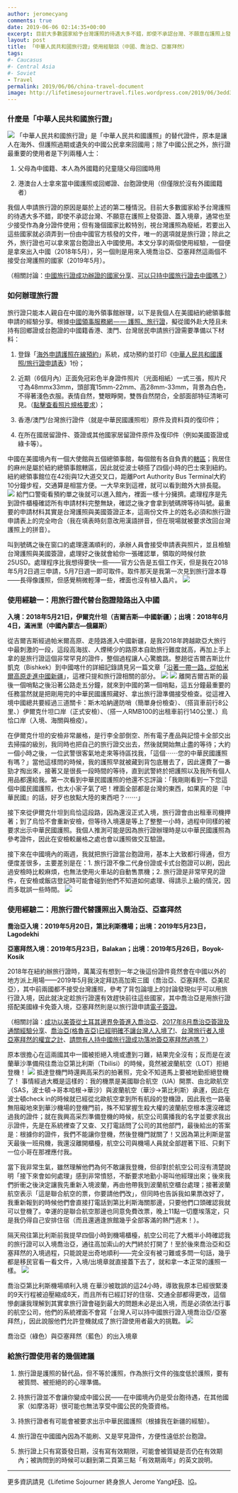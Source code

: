 ```yaml
---
author: jeromecyang
comments: true
date: 2019-06-06 02:14:35+00:00
excerpt: 目前大多數國家給予台灣護照的待遇大多不錯，即使不承認台灣、不願意在護照上發簽證、蓋入境章，通常也至少接受作為身分證件使用；但有幾個國家比較特別，視台灣護照為廢紙，若要出入這些國家就必須弄到一份由中國官方核發的文件，唯一的選項就是旅行證。本文分享的兩個使用經驗，一個便是拿來出入中國（2018年5月），另一個則是用來入境喬治亞、亞塞拜然這兩個不接受台灣護照的國家（2019年5月）。
layout: post
title: 「中華人民共和國旅行證」使用經驗談（中國、喬治亞、亞塞拜然）
tags:
#- Caucasus
#- Central Asia
#- Soviet
- Travel
permalink: 2019/06/06/china-travel-document
image: http://lifetimesojournertravel.files.wordpress.com/2019/06/3edd3-1s_6-lixsecadiyyfajfscq.jpeg
---
```


### 什麼是「中華人民共和國旅行證」


![](http://lifetimesojournertravel.files.wordpress.com/2019/06/3edd3-1s_6-lixsecadiyyfajfscq.jpeg)
「中華人民共和國旅行證」是「中華人民共和國護照」的替代證件，原本是讓人在海外、但護照過期或遺失的中國公民拿來回國用；除了中國公民之外，旅行證最重要的使用者是下列兩種人士：



 	
  1. 父母為中國籍、本人為外國籍的兒童隨父母回國時用

 	
  2. 港澳台人士拿來當中國護照或回鄉證、台胞證使用（但僅限於沒有外國國籍者）


我個人申請旅行證的原因是屬於上述的第二種情況。目前大多數國家給予台灣護照的待遇大多不錯，即使不承認台灣、不願意在護照上發簽證、蓋入境章，通常也至少接受作為身分證件使用；但有幾個國家比較特別，視台灣護照為廢紙，若要出入這些國家就必須弄到一份由中國官方核發的文件，唯一的選項就是旅行證；除此之外，旅行證也可以拿來當台胞證出入中國使用。本文分享的兩個使用經驗，一個便是拿來出入中國（2018年5月），另一個則是用來入境喬治亞、亞塞拜然這兩個不接受台灣護照的國家（2019年5月）。

（相關討論：[中國旅行證成功辦證的國家分享](https://www.backpackers.com.tw/forum/showthread.php?t=10141235)、[可以只持中國旅行證去中國嗎？](https://www.backpackers.com.tw/forum/showthread.php?t=1559595)）


### 如何辦理旅行證


旅行證只能本人親自在中國的海外領事館辦理，以下是我個人在美國紐約總領事館申請的經驗分享。根據[中國領事服務網 — — 護照、旅行證](http://cs.mfa.gov.cn/zggmzhw/hzlxz/)，擬從國外赴大陸且未持有回鄉證或台胞證的中國籍香港、澳門、台灣居民申請旅行證需要準備以下材料：



 	
  1. 登錄「[海外申請護照在線預約](https://ppt.mfa.gov.cn/appo/)」系統，成功預約並打印《[中華人民共和國護照/旅行證申請表](http://cs.mfa.gov.cn/zlbg/bgzl/hzlxz/P020110624390097873774.pdf)》1份；

 	
  2. 近期（6個月內）正面免冠彩色半身證件照片（光面相紙）一式三張，照片尺寸為48mmx33mm，頭部寬15mm-22mm、高28mm-33mm，背景為白色，不得著淺色衣服。表情自然，雙眼睜開，雙唇自然閉合，全部面部特征清晰可見。（[點擊查看照片規格要求](http://cs.mfa.gov.cn/zggmzhw/hzlxz/sbhzlxz/W020190329386472685945.pdf)）；

 	
  3. 香港/澳門/台灣旅行證件（就是中華民國護照啦）原件及資料頁的復印件；

 	
  4. 在所在國居留證件、簽證或其他國家居留證件原件及復印件（例如美國簽證或綠卡等）。


中國在美國境內有一個大使館與五個總領事館，每個館有各自負責的[轄區](http://www.china-embassy.org/chn/zmzglj/t84176.htm)；我居住的麻州是屬於紐約總領事館轄區，因此就從波士頓搭了四個小時的巴士來到紐約。紐約總領事館位在42街與12大道交叉口，距離Port Authority Bus Terminal大約10分鐘步程，交通算是相當方便。一大早來到這裡，就可以看到館外大排長龍。
![](http://lifetimesojournertravel.files.wordpress.com/2019/06/80d37-1ds4fzsmbebb5qoapoof0yg.jpeg)
給門口警衛看預約單之後就可以進入館內，裡面一樣十分擁擠。處理程序是先到證件櫃檯確認所有申請材料完整無缺，確認之後才會拿到號碼牌等待叫號。最重要的申請材料其實是台灣護照與美國簽證正本，這兩份文件上的姓名必須和旅行證申請表上的完全吻合（我在填表時刻意改用漢語拼音，但在現場就被要求改回台灣護照上的拼音）。

叫到號碼之後在窗口的處理還滿順利的，承辦人員會接受申請表與照片，並且檢驗台灣護照與美國簽證，處理好之後就會給你一張確認單，領取的時候付款25USD。處理程序比我想得要快一些——官方公告是五個工作天，但是我在2018年5月2日週三申請，5月7日週一即可取件。取件那天是我第一次見到旅行證本尊——長得像護照，但感覺稍微輕薄一些，裡面也沒有植入晶片。
![](http://lifetimesojournertravel.files.wordpress.com/2019/06/9bf30-14b1s-ee5dfsinajksihcww.jpeg)


### 使用經驗一：用旅行證代替台胞證陸路出入中國


**入境：2018年5月21日，伊爾克什坦（吉爾吉斯—中國新疆）；出境：2018年6月4日，滿洲里（中國內蒙古—俄羅斯）**

從吉爾吉斯經過帕米爾高原、走陸路進入中國新疆，是我2018年跨越歐亞大旅行中最刺激的一段，這段高海拔、人煙稀少的路原本自助旅行難度就高，再加上手上拿的是旅行證這個非常罕見的證件，整個過程讓人心驚膽跳。整趟從吉爾吉斯比什凱克（Bishkek）到中國喀什的詳細記錄請見另一篇文章「[沿著一帶一路，從帕米爾高原走進中國新疆](../../../2018/10/08/pamir-highway-zh)」，這裡只提和旅行證相關的部分。
![](http://lifetimesojournertravel.files.wordpress.com/2019/06/d3398-0nbuxdwsey55nihoq.jpg)
![](http://lifetimesojournertravel.files.wordpress.com/2019/06/84951-0eavibsukwyxloml3.jpg)
離開吉爾吉斯的最後一個哨點之後沿著公路走五分鐘，就來到中國的第一個哨點，這五分鐘最重要的任務當然就是把剛用完的中華民國護照藏好、拿出旅行證準備接受檢查。從這裡入境中國總共要經過三道關卡：斯木哈納邊防哨（簡單身份檢查）、（搭貨車前行8公里、）伊爾克什坦口岸（正式安檢）、（搭一人RMB100的出租車前行140公里、）烏恰口岸（入境、海關與檢疫）。

在伊爾克什坦的安檢非常嚴格，是行李全部倒空、所有電子產品與記憶卡全部交出去掃描的級別，我同時也把自己的旅行證交出去，然後就開始無止盡的等待；大約一個小時之後，一位武警很客氣地走來等待區找我，「這個⋯⋯您的中華民國護照有嗎？」當他這樣問的時候，我的護照早就被藏到背包底層去了，因此還費了一番勁才掏出來，接著又是很長一段時間的等待，直到武警終於把護照以及我所有個人用品都還給我。第一次看到中華民國護照的他還不忘評論：「我剛剛看到一下您這個中國民國護照，也太小家子氣了吧！裡面全部都是台灣的東西，如果真的是『中華民國』的話，好歹也放點大陸的東西吧？⋯⋯」

接下來從伊爾克什坦到烏恰這段路，因為還沒正式入境，旅行證會由出租車司機押著；到了烏恰不會重新安檢，但等待入境還是等上了整整一小時，過程中同樣的被要求出示中華民國護照。我個人推測可能是因為旅行證辦理時是以中華民國護照為參考證件，因此在安檢較嚴格之處也會以護照做交互驗證。

接下來在中國境內的兩週，我就把旅行證當台胞證用，基本上大致都行得通，但方便度差很多，主要差別是在：1. 旅行證不像二代身份證或卡式台胞證可以刷，因此過安檢時比較麻煩，也無法使用火車站的自動售票機；2. 旅行證是非常罕見的證件，在安檢或飯店登記時可能會碰到他們不知道如何處理、得請示上級的情況，因而多耽誤一些時間。
![](http://lifetimesojournertravel.files.wordpress.com/2019/06/90e0f-1pjqkyfcwpy7esk5dmdxkvw.jpeg)


### 使用經驗二：用旅行證代替護照出入喬治亞、亞塞拜然


**喬治亞入境：2019年5月20日，第比利斯機場；出境：2019年5月23日， Lagodekhi**

**亞塞拜然入境：2019年5月23日，Balakan；出境：2019年5月26日，Boyok-Kosik**

2018年在紐約辦旅行證時，萬萬沒有想到一年之後這份證件竟然會在中國以外的地方派上用場——2019年5月我決定拜訪高加索三國（喬治亞、亞塞拜然、亞美尼亞），其中前兩國都不接受台灣護照，參考了背包論壇上的討論發現似乎可以用旅行證入境，因此就決定趁旅行證還有效趕快前往這些國家，其中喬治亞是用旅行證搭配美國綠卡免簽入境，亞塞拜然則是以旅行證申請[電子簽證](https://evisa.com.az/)。

（相關討論：[成功以美簽從土耳其邊界免簽進入喬治亞](https://www.backpackers.com.tw/forum/showthread.php?t=992449)、[2017年8月喬治亞簽證及通關經驗分享](https://www.backpackers.com.tw/forum/showthread.php?t=1995661)、[喬治亞(格魯吉亞)已經明確不讓台灣人入境了!](https://www.backpackers.com.tw/forum/showthread.php?t=1818951)、[台灣旅行者入境亞塞拜然的權宜之計](https://www.backpackers.com.tw/forum/showthread.php?t=10083740)、[請問有人持中國旅行證成功落地簽亞塞拜然過嗎？](https://www.backpackers.com.tw/forum/showthread.php?t=10103339)）

原本很擔心在這兩國其中一國被拒絕入境或遭到刁難，結果完全沒有；反而是在波蘭華沙準備飛往喬治亞第比利斯（Tbilisi）的時候，竟然被波蘭航空（LOT）拒絕登機！
![](https://cdn-images-1.medium.com/max/800/0*SUZsuK0VxMOIDQeL)
抵達登機門時還興高采烈的拍著照，完全不知道馬上要被地勤拒絕登機了！
事情經過大概是這樣的：我的機票是美國聯合航空（UA）開票、由北歐航空（SAS，波士頓→哥本哈根→華沙）與波蘭航空（華沙→第比利斯）承運，因此在波士頓check in的時候就已經從北歐航空拿到所有航段的登機證，因此我也一路毫無阻礙地來到華沙機場的登機門前，殊不知掌握生殺大權的波蘭航空根本還沒確認過我的證件；就在我興高采烈準備登機的時候，航空公司廣播我的名字並要求我出示證件，先是在系統裡查了又查、又打電話問了公司的其他部門，最後給出的答案是：根據你的證件，我們不能讓你登機，然後登機門就關了！又因為第比利斯是當天最後一班飛機，我還沒離開櫃檯，航空公司與機場人員就全部趕著下班、只剩下一位小哥在那裡應付我。

當下我非常生氣，雖然理解他們為何不敢讓我登機，但卻對於航空公司沒有清楚說明「接下來會如何處理」感到非常憤怒，不斷要求地勤小哥叫他經理出來；後來我們折衝之後決定讓我先重新入境波蘭，再由他帶我到波蘭航空櫃台處理；接著波蘭航空表示「這是聯合航空的票，你要請他們改」，但同時也告訴我如果票改好了，我重新報到的時候他們會直接打電話到第比利斯海關那邊，只要他們口頭確認我就可以登機了。幸運的是聯合航空那邊也同意免費改票，晚上11點一切塵埃落定，只是我仍得自己安排住宿（而且還適逢旅館幾乎全部客滿的熱門週末！）。

隔天飛往第比利斯前我提早四個小時到機場櫃檯，航空公司花了大概半小時確認我的旅行證可以入境喬治亞，通往高加索山的大門終於打開了！至於後來喬治亞和亞塞拜然的入境過程，只能說是出奇地順利——完全沒有被刁難或多問一句話，幾乎都是移民官看一看文件，入境/出境章就直接蓋下去了，就和拿一本正常的護照一樣。
![](https://cdn-images-1.medium.com/max/800/0*vqj-S3eBz0c4qHFp)

喬治亞第比利斯機場順利入境
在華沙被耽誤的這24小時，導致我原本已經很緊湊的9天行程被迫壓縮成8天，而且所有已經訂好的住宿、交通全部都得更改，這個慘劇讓我理解到其實拿旅行證會碰到最大的問題未必是出入境，而是必須依法行事的航空公司，他們的系統裡面不會寫「台灣人可以持中國旅行證入境喬治亞/亞塞拜然」，因此說服他們允許登機就成了旅行證使用者最大的挑戰。
![](http://lifetimesojournertravel.files.wordpress.com/2019/06/069c1-1nivgeo2gd_44nphcfup4_q.jpeg)

喬治亞（綠色）與亞塞拜然（藍色）的出入境章


### 給旅行證使用者的幾個建議





 	
  1. 旅行證是護照的替代品，但不等於護照，作為旅行文件的強度低於護照，要有被質問、被拒絕的的心理準備。

 	
  2. 持旅行證並不會讓你變成中國公民——在中國境內仍是受台胞待遇，在其他國家（如摩洛哥）很可能也無法享受中國公民的免簽資格。

 	
  3. 持旅行證者有可能會被要求出示中華民國護照（根據我在新疆的經驗）。

 	
  4. 旅行證在中國國內因為不能刷、又是罕見證件，方便性遠低於台胞證。

 	
  5. 旅行證上只有寫簽發日期，沒有寫有效期限，可能會被質疑是否仍在有效期內；被詢問到的時候可以翻到第二頁第三點「有效期兩年」的英文說明。





* * *



更多資訊請見《Lifetime Sojourner 終身旅人 Jerome Yang》[FB](https://www.facebook.com/travel.wok)、[IG](https://www.instagram.com/travel.wok/)。
